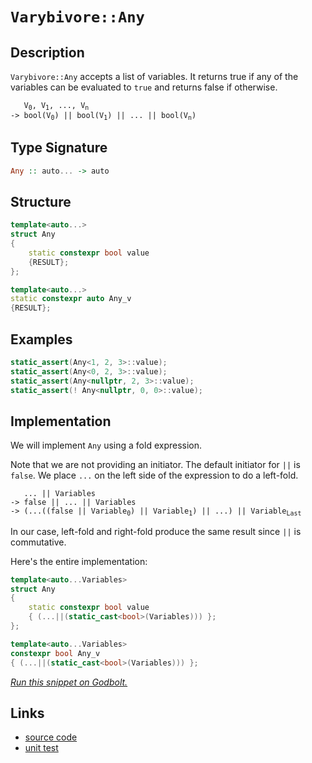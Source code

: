 <!-- Copyright 2024 Feng Mofan
SPDX-License-Identifier: Apache-2.0 -->

# `Varybivore::Any`

## Description

`Varybivore::Any` accepts a list of variables.
It returns true if any of the variables can be evaluated to `true` and returns false if otherwise.

<pre><code>   V<sub>0</sub>, V<sub>1</sub>, ..., V<sub>n</sub>
-> bool(V<sub>0</sub>) || bool(V<sub>1</sub>) || ... || bool(V<sub>n</sub>)</code></pre>

## Type Signature

```Haskell
Any :: auto... -> auto
```

## Structure

```C++
template<auto...>
struct Any
{
    static constexpr bool value
    {RESULT};
};

template<auto...>
static constexpr auto Any_v
{RESULT};
```

## Examples

```C++
static_assert(Any<1, 2, 3>::value);
static_assert(Any<0, 2, 3>::value);
static_assert(Any<nullptr, 2, 3>::value);
static_assert(! Any<nullptr, 0, 0>::value);
```

## Implementation

We will implement `Any` using a fold expression.

Note that we are not providing an initiator. The default initiator for `||` is `false`. We place `...` on the left side of the expression to do a left-fold.

<pre><code>   ... || Variables
-> false || ... || Variables
-> (...((false || Variable<sub>0</sub>) || Variable<sub>1</sub>) || ...) || Variable<sub>Last</sub>
</code></pre>

In our case, left-fold and right-fold produce the same result since `||` is commutative.

Here's the entire implementation:

```C++
template<auto...Variables>
struct Any
{
    static constexpr bool value
    { (...||(static_cast<bool>(Variables))) };
};

template<auto...Variables>
constexpr bool Any_v
{ (...||(static_cast<bool>(Variables))) };
```

[*Run this snippet on Godbolt.*](https://godbolt.org/#z:OYLghAFBqd5QCxAYwPYBMCmBRdBLAF1QCcAaPECAMzwBtMA7AQwFtMQByARg9KtQYEAysib0QXACx8BBAKoBnTAAUAHpwAMvAFYTStJg1DIApACYAQuYukl9ZATwDKjdAGFUtAK4sGISdKuADJ4DJgAcj4ARpjEEgCcpAAOqAqETgwe3r7%2B0ilpjgIhYZEsMXFciXaYDhlCBEzEBFk%2BfgG2mPaFDPWNBMUR0bEJtg1NLTntCmP9oYNlw5UAlLaoXsTI7BwEmCxJBjsmAMxuTF5EAHRXAGqNeExR9ArH2CYaAILTxF4OANTvDAAnm93iYAOxWD6/aG/aZMRzIX5oBjTTCqJLEX5RVCeX4ANzEXkwIJhv3BFl%2BECuF3BblpEDhCIA%2BqJpsc3NjPC8ILdiPdHpgFEthWSwQARY6Q0HiyUgkE7PYHYknM6XG53B5PF4g5Go9GYzm0f5Apl4uUQynU2n0xl4ZAsphsk6G7m8/lPYVLUUSo5SkEAegAVMGQ6H/QGQwAVbBCSMh8MfIOh5MJ0EfW32x1KJoQAHAk5cUi/MxFo4vEAgAneTBLWXphrMrOxAi5oHsjRFku/MtHbAVqtE2u%2BkEZplNnN59kMLy0WhJAhkYul8uVwk1uufBt2scKbMtsBgY35tzT2fzxcd34aFcD9e%2BjgrWicACsvD8HC0pFQnDplmssLWDZMDJMwjh4UgCE0B8VgAaxAZ8zAuMEzEkAAOVDnw0eIEI0AA2VCjn0ThJF4FgJA0Dt30/b8OF4BQQA7SCPwfUg4FgGBEBANYCCSc5yEoNA9joWJwlYLZVFQ3CAFpcMkX5gGQREpAuMxeEwfAiD5dA9H4QQRDEdgpBkQRFBUdRmNIXRCwAd2IJgkk4HhHxfN8oK/TgAHlzl4ghflQKhfgk6TZPkxTfmUsxKQ8IT6ExcwwKWXgmK0FYICQQSkmEsgKAgDKspAYApBLGhaB2Yh6IgKI3KiUJGkBRzeBq5hiEBDyom0GomPAwS2EEDyGFoeqLKwKIvGAU5Z3o7heCwFhDGAcRhrwYhOrwPFBTctEanOLZwNCHYnws2g8CiOyWo8LA3IXPAyOm0h1uIbElDFXZ5uOowoJWKgDGABRrjwTBrI8pJGAa4zhFEcQjN0%2BQlDUNyrP0eaUGsax9BO%2BjIBWVB5wyKapOmdBjjFUw/0sMxqIerSNqxjougyFwGHcTxWj0YI5lKco9HydIBAmPxCx57oBk5xY6dWgRenGFmckLapaklmYRaGCpRj6fm9DhJplYWCoVgUQDNgkZyOFfUgqN4GjAskmS5IUpTJBUylcEIEgQISpLPpWBBMCYLA4ggWD/COC54iOMFJA0SQUNwijn1wxJDpI0gyLAi5cK4fD4lQzPn0kLhnzD3Dzbcmi6IYiDPtYji0q47y%2BJyvLYtEthOEaFg8TBKSmCRAwjHC%2BILi4C5P3U12tJ02R9Kh6QYdM%2BGLN0EtbPshqTbNi33I4LyePOPyAvbzvu97%2BaB6HkeotQGLYndsxEsr5jUvSq/Mti/jcpf/LD675A%2B8K%2BIuAdhKmVCqVULJNTqmDCBLU2odQcGDHqjACD9UGm5EaY0Jq0CmuBWab0tifnwCtWo60pqj1UNtHYYN9qdDcsdU6dULr4KSnyW64EHpPUwC9OaRh3qgEfnwH6f0AZAxBu%2BcCMNp6GVnrIee5lPxLyRh9UmVhLDoyiJjQOX5cYCHxoTYmyjrAU0tlTPAWANH606BLPwEBXAa0LOzEoKtuapF5pkGWAtkguOFhzJxctLEKx6DMOx4sAlS1mI43WmsgnuKiX0HWXMuD60NoZderkLJW2/sfX%2Bp9Kjnw0M7DSbt4qJM9o/b2vt/aUBNsnVOg8o5gkLmCMERxo6SFkoWTeZdbAV2SixNinFuI%2BXfk3ESYk27EBYCFFgCg8SIjxLkpU0w1KFInoWCRkMpHg1kQjEAhEV4OWmqkku6TPL118v5X47cpkzLmQs%2BEgpfIQGiq/G%2B8Ujj316U/FAn836Nx%2BcMWZSQkimkqEyRZBAxwTNknwOgIDKBgM/NAoa4EkWwM6ggq%2BvVkEDSGgQzAo1xpiCwWDXBPCmGkEIatEhm1yHIB2lQwQNCjonTOoCRhV0WFg3YakThr0eGhD4SlARTBfr/UBsDUGd11kGQkNIkycM5E6F2Yo4wqNVF0PMVo7oU1/SExRmTCwRivwmLMfACx9NnA2KZsEhx8wEmeIKBkYJQsMjxLFvLboYTgkerqErHxkS5bROyB4rW4S7WLCSesI2iSiKmzSdRTglyoVyWmbM/EdydjTAKePd2JSH4pXKX7YYmik6kRAGYQeRwjjPkwvnCiVawT4WOQm2i3TGJe1IHBSQYIVINK4FIeI9Sw5cDBLGo48bLacFKQW2Nqlm2TtbZ8lYD00jOEkEAA%3D)

## Links

- [source code](../../../../conceptrodon/varybivore/any.hpp)
- [unit test](../../../../tests/unit/metafunctions/varybivore/any.test.hpp)
